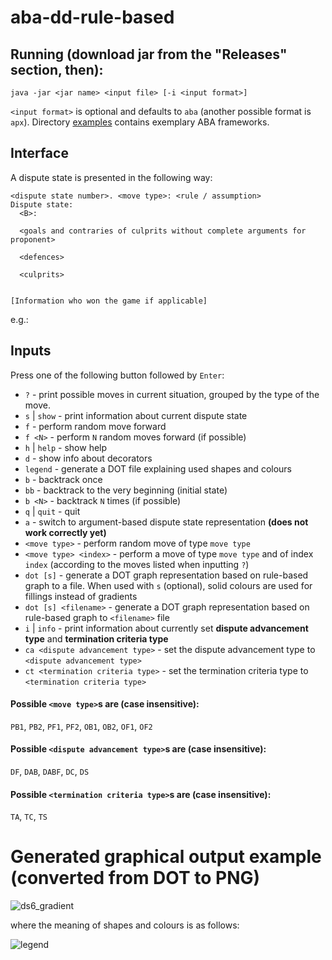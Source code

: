 # aba-dd-rule-based

## Running (download jar from the "Releases" section, then):

```
java -jar <jar name> <input file> [-i <input format>]
```

`<input format>` is optional and defaults to `aba` (another possible format is `apx`). 
Directory [examples](examples) contains exemplary ABA frameworks.

## Interface
A dispute state is presented in the following way:

```
<dispute state number>. <move type>: <rule / assumption>
Dispute state:
  <B>:
  
  <goals and contraries of culprits without complete arguments for proponent>
  
  <defences>
  
  <culprits>
 
  
[Information who won the game if applicable]  
```

e.g.:

## Inputs
Press one of the following button followed by `Enter`:
 - `?` - print possible moves in current situation, grouped by the type of the move.
 - `s` | `show` - print information  about current dispute state
 - `f` - perform random move forward
 - `f <N>` - perform `N` random moves forward (if possible)
 - `h` | `help` - show help
 - `d` - show info about decorators
 - `legend` - generate a DOT file explaining used shapes and colours
 - `b` - backtrack once
 - `bb` - backtrack to the very beginning (initial state)
 - `b <N>` - backtrack `N` times (if possible)
 - `q` | `quit` - quit
 - `a` - switch to argument-based dispute state representation **(does not work correctly yet)**
 - `<move type>` - perform random move of type `move type`
 - `<move type> <index>` - perform a move of type `move type` and of index `index` (according to the moves listed when inputting `?`)
 - `dot [s]`  - generate a DOT graph representation based on rule-based graph to a file. When used with `s` (optional), solid colours are used for fillings instead of gradients
 - `dot [s] <filename>` - generate a DOT graph representation based on rule-based graph to `<filename>` file
 - `i` | `info` - print information about currently set **dispute advancement type** and **termination criteria type**
 - `ca <dispute advancement type>` - set the dispute advancement type to `<dispute advancement type>` 
 - `ct <termination criteria type>` - set the termination criteria type to `<termination criteria type>`
 
#### Possible `<move type>`s are (case insensitive): 
`PB1`, `PB2`, `PF1`, `PF2`, `OB1`, `OB2`, `OF1`, `OF2`

#### Possible `<dispute advancement type>`s are (case insensitive): 
`DF`, `DAB`, `DABF`, `DC`, `DS`

#### Possible `<termination criteria type>`s are (case insensitive): 
`TA`, `TC`, `TS`

# Generated graphical output example (converted from DOT to PNG)
![ds6_gradient](https://user-images.githubusercontent.com/43420734/125137442-fa4adf00-e10c-11eb-9123-cfd036899dee.png)

where the meaning of shapes and colours is as follows:

![legend](https://user-images.githubusercontent.com/43420734/125137482-0afb5500-e10d-11eb-94d4-8df46ae7abe6.png)

